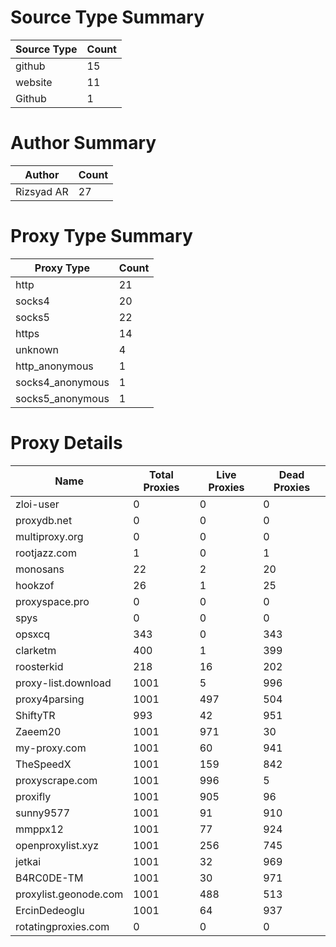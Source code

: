 # Source Type Summary

| Source Type | Count |
|-------------|-------|
| github | 15 |
| website | 11 |
| Github | 1 |


# Author Summary

| Author | Count |
|--------|-------|
| Rizsyad AR | 27 |


# Proxy Type Summary

| Proxy Type | Count |
|------------|-------|
| http | 21 |
| socks4 | 20 |
| socks5 | 22 |
| https | 14 |
| unknown | 4 |
| http_anonymous | 1 |
| socks4_anonymous | 1 |
| socks5_anonymous | 1 |


# Proxy Details

| Name | Total Proxies | Live Proxies | Dead Proxies |
|------|---------------|--------------|---------------|
| zloi-user | 0 | 0 | 0 |
| proxydb.net | 0 | 0 | 0 |
| multiproxy.org | 0 | 0 | 0 |
| rootjazz.com | 1 | 0 | 1 |
| monosans | 22 | 2 | 20 |
| hookzof | 26 | 1 | 25 |
| proxyspace.pro | 0 | 0 | 0 |
| spys | 0 | 0 | 0 |
| opsxcq | 343 | 0 | 343 |
| clarketm | 400 | 1 | 399 |
| roosterkid | 218 | 16 | 202 |
| proxy-list.download | 1001 | 5 | 996 |
| proxy4parsing | 1001 | 497 | 504 |
| ShiftyTR | 993 | 42 | 951 |
| Zaeem20 | 1001 | 971 | 30 |
| my-proxy.com | 1001 | 60 | 941 |
| TheSpeedX | 1001 | 159 | 842 |
| proxyscrape.com | 1001 | 996 | 5 |
| proxifly | 1001 | 905 | 96 |
| sunny9577 | 1001 | 91 | 910 |
| mmppx12 | 1001 | 77 | 924 |
| openproxylist.xyz | 1001 | 256 | 745 |
| jetkai | 1001 | 32 | 969 |
| B4RC0DE-TM | 1001 | 30 | 971 |
| proxylist.geonode.com | 1001 | 488 | 513 |
| ErcinDedeoglu | 1001 | 64 | 937 |
| rotatingproxies.com | 0 | 0 | 0 |
